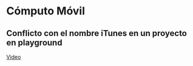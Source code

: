 # Cómputo Móvil

## Conflicto con el nombre iTunes en un proyecto en playground

[Video]( https://youtu.be/Lbj1W9Fotrw )
